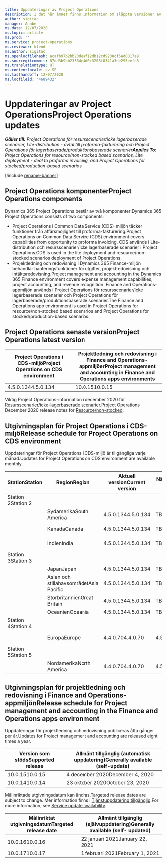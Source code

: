 ```yaml
---
title: Uppdateringar av Project Operations
description: I det här ämnet finns information om släppta versioner av Dynamics 365 Project Operations.
author: sigitac
manager: Annbe
ms.date: 12/07/2020
ms.topic: article
ms.prod: ''
ms.service: project-operations
ms.reviewer: kfend
ms.author: sigitac
ms.openlocfilehash: acafb97b2bb20deaf12db12cd9238cf5ad0817a9
ms.sourcegitcommit: 87dd3b9bb23384e4d0c3208f0341a3de295eefc8
ms.translationtype: HT
ms.contentlocale: sv-SE
ms.lasthandoff: 12/07/2020
ms.locfileid: "4689432"
---
```

# <a name="project-operations-updates"></a><span data-ttu-id="4dcc0-103">Uppdateringar av Project Operations</span><span class="sxs-lookup"><span data-stu-id="4dcc0-103">Project Operations updates</span></span>

<span data-ttu-id="4dcc0-104">_**Gäller till:** Project Operations för resursscenarier/icke lagerbaserade scenarier, Lite-distribution - avtal till proforma-fakturering och Project Operations för lagerbaserade/produktionsbaserade scenarier_</span><span class="sxs-lookup"><span data-stu-id="4dcc0-104">_**Applies To:** Project Operations for resource/non-stocked based scenarios, Lite deployment - deal to proforma invoicing, and Project Operations for stocked/production-based scenarios_</span></span>

[!include [rename-banner](~/includes/cc-data-platform-banner.md)]

## <a name="project-operations-components"></a><span data-ttu-id="4dcc0-105">Project Operations komponenter</span><span class="sxs-lookup"><span data-stu-id="4dcc0-105">Project Operations components</span></span>

<span data-ttu-id="4dcc0-106">Dynamics 365 Project Operations består av två komponenter:</span><span class="sxs-lookup"><span data-stu-id="4dcc0-106">Dynamics 365 Project Operations consists of two components:</span></span>

- <span data-ttu-id="4dcc0-107">Project Operations i Common Data Service (CDS)-miljön täcker funktioner från affärsmöjlighet till proforma-fakturering.</span><span class="sxs-lookup"><span data-stu-id="4dcc0-107">Project Operations on Common Data Service (CDS) environment covers capabilities from opportunity to proforma invoicing.</span></span> <span data-ttu-id="4dcc0-108">CDS används i Lite-distribution och resursscenarier/icke lagerbaserade scenarier i Project Operations.</span><span class="sxs-lookup"><span data-stu-id="4dcc0-108">CDS is used in the lite deployment and resource/non-stocked scenarios deployment of Project Operations.</span></span>
- <span data-ttu-id="4dcc0-109">Projektledning och redovisning i Dynamics 365 Finance-miljön behandlar hanteringsfunktioner för utgifter, projektredovisning och intäktsredovisning.</span><span class="sxs-lookup"><span data-stu-id="4dcc0-109">Project management and accounting in the Dynamics 365 Finance environment covers expense management capabilities, project accounting, and revenue recognition.</span></span> <span data-ttu-id="4dcc0-110">Finance and Operations-appmiljön används i Project Operations för resursscenarier/icke lagerbaserade scenarier och Project Operations för lagerbaserade/produktionsbaserade scenarier.</span><span class="sxs-lookup"><span data-stu-id="4dcc0-110">The Finance and Operations app environment is used in Project Operations for resource/non-stocked based scenarios and Project Operations for stocked/production-based scenarios.</span></span>

## <a name="project-operations-latest-version"></a><span data-ttu-id="4dcc0-111">Project Operations senaste version</span><span class="sxs-lookup"><span data-stu-id="4dcc0-111">Project Operations latest version</span></span>

| <span data-ttu-id="4dcc0-112">Project Operations i CDS-miljö</span><span class="sxs-lookup"><span data-stu-id="4dcc0-112">Project Operations on CDS environment</span></span> | <span data-ttu-id="4dcc0-113">Projektledning och redovisning i Finance and Operations-appmiljöer</span><span class="sxs-lookup"><span data-stu-id="4dcc0-113">Project management and accounting in Finance and Operations apps environments</span></span> |
| --- | --- |
| <span data-ttu-id="4dcc0-114">4.5.0.134</span><span class="sxs-lookup"><span data-stu-id="4dcc0-114">4.5.0.134</span></span> | <span data-ttu-id="4dcc0-115">10.0.15</span><span class="sxs-lookup"><span data-stu-id="4dcc0-115">10.0.15</span></span> |

<span data-ttu-id="4dcc0-116">Viktig Project Operations-information i december 2020 för [Resursscenarier/icke-lagerbaserade scenarier](whats-new-dec-2020-resource-based.md).</span><span class="sxs-lookup"><span data-stu-id="4dcc0-116">Project Operations December 2020 release notes for [Resource/non-stocked](whats-new-dec-2020-resource-based.md).</span></span>

## <a name="release-schedule-for-project-operations-on-cds-environment"></a><span data-ttu-id="4dcc0-117">Utgivningsplan för Project Operations i CDS-miljö</span><span class="sxs-lookup"><span data-stu-id="4dcc0-117">Release schedule for Project Operations on CDS environment</span></span>

<span data-ttu-id="4dcc0-118">Uppdateringar för Project Operations i CDS-miljö är tillgängliga varje månad.</span><span class="sxs-lookup"><span data-stu-id="4dcc0-118">Updates for Project Operations on CDS environment are available monthly.</span></span> 

| <span data-ttu-id="4dcc0-119">Station</span><span class="sxs-lookup"><span data-stu-id="4dcc0-119">Station</span></span>   | <span data-ttu-id="4dcc0-120">Region</span><span class="sxs-lookup"><span data-stu-id="4dcc0-120">Region</span></span>        | <span data-ttu-id="4dcc0-121">Aktuell version</span><span class="sxs-lookup"><span data-stu-id="4dcc0-121">Current version</span></span> | <span data-ttu-id="4dcc0-122">Nästa version</span><span class="sxs-lookup"><span data-stu-id="4dcc0-122">Next version</span></span> | <span data-ttu-id="4dcc0-123">Allmänt tillgängliga</span><span class="sxs-lookup"><span data-stu-id="4dcc0-123">Generally available</span></span> |
|-----------|---------------|-----------------|--------------|---------------------|
| <span data-ttu-id="4dcc0-124">Station 2</span><span class="sxs-lookup"><span data-stu-id="4dcc0-124">Station 2</span></span> |   &nbsp;      |    &nbsp;       | &nbsp;       |      &nbsp;         |
|   &nbsp;  | <span data-ttu-id="4dcc0-125">Sydamerika</span><span class="sxs-lookup"><span data-stu-id="4dcc0-125">South America</span></span> |  <span data-ttu-id="4dcc0-126">4.5.0.134</span><span class="sxs-lookup"><span data-stu-id="4dcc0-126">4.5.0.134</span></span>       | <span data-ttu-id="4dcc0-127">TBD</span><span class="sxs-lookup"><span data-stu-id="4dcc0-127">TBD</span></span>     | <span data-ttu-id="4dcc0-128">8 jan 2021</span><span class="sxs-lookup"><span data-stu-id="4dcc0-128">08-Jan-21</span></span>           |
|    &nbsp; | <span data-ttu-id="4dcc0-129">Kanada</span><span class="sxs-lookup"><span data-stu-id="4dcc0-129">Canada</span></span>        |  <span data-ttu-id="4dcc0-130">4.5.0.134</span><span class="sxs-lookup"><span data-stu-id="4dcc0-130">4.5.0.134</span></span>       | <span data-ttu-id="4dcc0-131">TBD</span><span class="sxs-lookup"><span data-stu-id="4dcc0-131">TBD</span></span>     | <span data-ttu-id="4dcc0-132">8 jan 2021</span><span class="sxs-lookup"><span data-stu-id="4dcc0-132">08-Jan-21</span></span>          |
|   &nbsp;  | <span data-ttu-id="4dcc0-133">Indien</span><span class="sxs-lookup"><span data-stu-id="4dcc0-133">India</span></span>         |  <span data-ttu-id="4dcc0-134">4.5.0.134</span><span class="sxs-lookup"><span data-stu-id="4dcc0-134">4.5.0.134</span></span>       | <span data-ttu-id="4dcc0-135">TBD</span><span class="sxs-lookup"><span data-stu-id="4dcc0-135">TBD</span></span>     | <span data-ttu-id="4dcc0-136">8 jan 2021</span><span class="sxs-lookup"><span data-stu-id="4dcc0-136">08-Jan-21</span></span>           |
| <span data-ttu-id="4dcc0-137">Station 3</span><span class="sxs-lookup"><span data-stu-id="4dcc0-137">Station 3</span></span>  |      &nbsp;   |     &nbsp;      |     &nbsp;   |      &nbsp;         |
|   &nbsp;  | <span data-ttu-id="4dcc0-138">Japan</span><span class="sxs-lookup"><span data-stu-id="4dcc0-138">Japan</span></span>         |  <span data-ttu-id="4dcc0-139">4.5.0.134</span><span class="sxs-lookup"><span data-stu-id="4dcc0-139">4.5.0.134</span></span>       | <span data-ttu-id="4dcc0-140">TBD</span><span class="sxs-lookup"><span data-stu-id="4dcc0-140">TBD</span></span>     | <span data-ttu-id="4dcc0-141">15 jan 21</span><span class="sxs-lookup"><span data-stu-id="4dcc0-141">15-Jan-21</span></span>           |
|   &nbsp;  | <span data-ttu-id="4dcc0-142">Asien och stillahavsområdet</span><span class="sxs-lookup"><span data-stu-id="4dcc0-142">Asia Pacific</span></span>  |  <span data-ttu-id="4dcc0-143">4.5.0.134</span><span class="sxs-lookup"><span data-stu-id="4dcc0-143">4.5.0.134</span></span>       | <span data-ttu-id="4dcc0-144">TBD</span><span class="sxs-lookup"><span data-stu-id="4dcc0-144">TBD</span></span>     | <span data-ttu-id="4dcc0-145">15 jan 21</span><span class="sxs-lookup"><span data-stu-id="4dcc0-145">15-Jan-21</span></span>           |
|   &nbsp;  | <span data-ttu-id="4dcc0-146">Storbritannien</span><span class="sxs-lookup"><span data-stu-id="4dcc0-146">Great Britain</span></span> |  <span data-ttu-id="4dcc0-147">4.5.0.134</span><span class="sxs-lookup"><span data-stu-id="4dcc0-147">4.5.0.134</span></span>       | <span data-ttu-id="4dcc0-148">TBD</span><span class="sxs-lookup"><span data-stu-id="4dcc0-148">TBD</span></span>     | <span data-ttu-id="4dcc0-149">15 jan 21</span><span class="sxs-lookup"><span data-stu-id="4dcc0-149">15-Jan-21</span></span>           |
|   &nbsp;  | <span data-ttu-id="4dcc0-150">Oceanien</span><span class="sxs-lookup"><span data-stu-id="4dcc0-150">Oceania</span></span>       |  <span data-ttu-id="4dcc0-151">4.5.0.134</span><span class="sxs-lookup"><span data-stu-id="4dcc0-151">4.5.0.134</span></span>       | <span data-ttu-id="4dcc0-152">TBD</span><span class="sxs-lookup"><span data-stu-id="4dcc0-152">TBD</span></span>     | <span data-ttu-id="4dcc0-153">15 jan 21</span><span class="sxs-lookup"><span data-stu-id="4dcc0-153">15-Jan-21</span></span>           |
| <span data-ttu-id="4dcc0-154">Station 4</span><span class="sxs-lookup"><span data-stu-id="4dcc0-154">Station 4</span></span> |     &nbsp;    |     &nbsp;      |     &nbsp;   |      &nbsp;         |
|   &nbsp;  | <span data-ttu-id="4dcc0-155">Europa</span><span class="sxs-lookup"><span data-stu-id="4dcc0-155">Europe</span></span>        |  <span data-ttu-id="4dcc0-156">4.4.0.70</span><span class="sxs-lookup"><span data-stu-id="4dcc0-156">4.4.0.70</span></span>       | <span data-ttu-id="4dcc0-157">4.5.0.134</span><span class="sxs-lookup"><span data-stu-id="4dcc0-157">4.5.0.134</span></span>     | <span data-ttu-id="4dcc0-158">11-Dec-20</span><span class="sxs-lookup"><span data-stu-id="4dcc0-158">11-Dec-20</span></span>           |
| <span data-ttu-id="4dcc0-159">Station 5</span><span class="sxs-lookup"><span data-stu-id="4dcc0-159">Station 5</span></span> |     &nbsp;    |     &nbsp;      |     &nbsp;   |      &nbsp;         |
|   &nbsp;  | <span data-ttu-id="4dcc0-160">Nordamerika</span><span class="sxs-lookup"><span data-stu-id="4dcc0-160">North America</span></span> |  <span data-ttu-id="4dcc0-161">4.4.0.70</span><span class="sxs-lookup"><span data-stu-id="4dcc0-161">4.4.0.70</span></span>       | <span data-ttu-id="4dcc0-162">4.5.0.134</span><span class="sxs-lookup"><span data-stu-id="4dcc0-162">4.5.0.134</span></span>     | <span data-ttu-id="4dcc0-163">18-Dec-20</span><span class="sxs-lookup"><span data-stu-id="4dcc0-163">18-Dec-20</span></span>           |

## <a name="release-schedule-for-project-management-and-accounting-in-the-finance-and-operations-apps-environment"></a><span data-ttu-id="4dcc0-164">Utgivningsplan för projektledning och redovisning i Finance and Operations-appmiljön</span><span class="sxs-lookup"><span data-stu-id="4dcc0-164">Release schedule for Project management and accounting in the Finance and Operations apps environment</span></span>

<span data-ttu-id="4dcc0-165">Uppdateringar för projektledning och redovisning publiceras åtta gånger per år.</span><span class="sxs-lookup"><span data-stu-id="4dcc0-165">Updates for Project management and accounting are released eight times a year.</span></span>

| <span data-ttu-id="4dcc0-166">Version som stöds</span><span class="sxs-lookup"><span data-stu-id="4dcc0-166">Supported release</span></span> | <span data-ttu-id="4dcc0-167">Allmänt tillgänglig (automatisk uppdatering)</span><span class="sxs-lookup"><span data-stu-id="4dcc0-167">Generally available (self-update)</span></span> |
| --- | --- |
| <span data-ttu-id="4dcc0-168">10.0.15</span><span class="sxs-lookup"><span data-stu-id="4dcc0-168">10.0.15</span></span> | <span data-ttu-id="4dcc0-169">4 december 2020</span><span class="sxs-lookup"><span data-stu-id="4dcc0-169">December 4, 2020</span></span> |
| <span data-ttu-id="4dcc0-170">10.0.14</span><span class="sxs-lookup"><span data-stu-id="4dcc0-170">10.0.14</span></span> | <span data-ttu-id="4dcc0-171">23 oktober 2020</span><span class="sxs-lookup"><span data-stu-id="4dcc0-171">October 23, 2020</span></span> |

<span data-ttu-id="4dcc0-172">Målinriktade utgivningsdatum kan ändras.</span><span class="sxs-lookup"><span data-stu-id="4dcc0-172">Targeted release dates are subject to change.</span></span> <span data-ttu-id="4dcc0-173">Mer information finns i [Tjänstuppdatering tillgänglig](https://docs.microsoft.com/dynamics365/fin-ops-core/fin-ops/get-started/public-preview-releases?toc=/dynamics365/finance/toc.json).</span><span class="sxs-lookup"><span data-stu-id="4dcc0-173">For more information, see [Service update availability](https://docs.microsoft.com/dynamics365/fin-ops-core/fin-ops/get-started/public-preview-releases?toc=/dynamics365/finance/toc.json).</span></span>

| <span data-ttu-id="4dcc0-174">Målinriktat utgivningsdatum</span><span class="sxs-lookup"><span data-stu-id="4dcc0-174">Targeted release date</span></span> | <span data-ttu-id="4dcc0-175">Allmänt tillgänglig (självuppdatering)</span><span class="sxs-lookup"><span data-stu-id="4dcc0-175">Generally available (self- updated)</span></span> |
| --- | --- |
| <span data-ttu-id="4dcc0-176">10.0.16</span><span class="sxs-lookup"><span data-stu-id="4dcc0-176">10.0.16</span></span> | <span data-ttu-id="4dcc0-177">22 januari 2021</span><span class="sxs-lookup"><span data-stu-id="4dcc0-177">January 22, 2021</span></span> |
| <span data-ttu-id="4dcc0-178">10.0.17</span><span class="sxs-lookup"><span data-stu-id="4dcc0-178">10.0.17</span></span> | <span data-ttu-id="4dcc0-179">1 februari 2021</span><span class="sxs-lookup"><span data-stu-id="4dcc0-179">February 1, 2021</span></span> |

